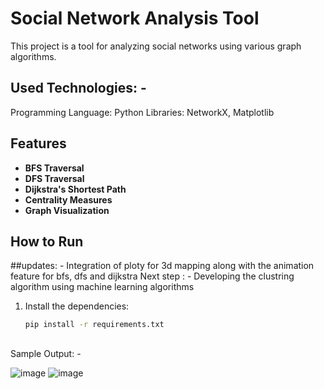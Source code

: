 # Social Network Analysis Tool

This project is a tool for analyzing social networks using various graph algorithms.
## Used Technologies: - 
Programming Language: Python
Libraries: NetworkX, Matplotlib

## Features

- **BFS Traversal**
- **DFS Traversal**
- **Dijkstra's Shortest Path**
- **Centrality Measures**
- **Graph Visualization**

## How to Run
##updates: - 
Integration of ploty for 3d mapping along with the animation feature for bfs, dfs and dijkstra
Next step : - Developing the clustring algorithm using machine learning algorithms


1. Install the dependencies:
   ```bash
   pip install -r requirements.txt
##
Sample Output: - 

   ![image](https://github.com/user-attachments/assets/854c2d92-911b-43b9-8b41-410bd40425b3)
   ![image](https://github.com/user-attachments/assets/5248a168-d079-4e3d-8678-c982feb6a57e)


